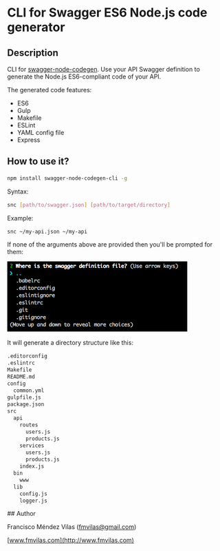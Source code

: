# CLI for Swagger ES6 Node.js code generator

## Description

CLI for [swagger-node-codegen](https://github.com/fmvilas/swagger-node-codegen). Use your API Swagger definition to generate the Node.js ES6-compliant code of your API.

The generated code features:

* ES6
* Gulp
* Makefile
* ESLint
* YAML config file
* Express

## How to use it?

```sh
npm install swagger-node-codegen-cli -g
```

Syntax:

```sh
snc [path/to/swagger.json] [path/to/target/directory]
```

Example:

```sh
snc ~/my-api.json ~/my-api
```

If none of the arguments above are provided then you'll be prompted for them:

![](images/snc.png)

It will generate a directory structure like this:

```
.editorconfig
.eslintrc
Makefile
README.md
config
  common.yml
gulpfile.js
package.json
src
  api
    routes
      users.js
      products.js
    services
      users.js
      products.js
    index.js
  bin
    www
  lib
    config.js
    logger.js
```

## Author

Francisco Méndez Vilas ([fmvilas@gmail.com](mailto:fmvilas@gmail.com))

[www.fmvilas.com](http://www.fmvilas.com)
